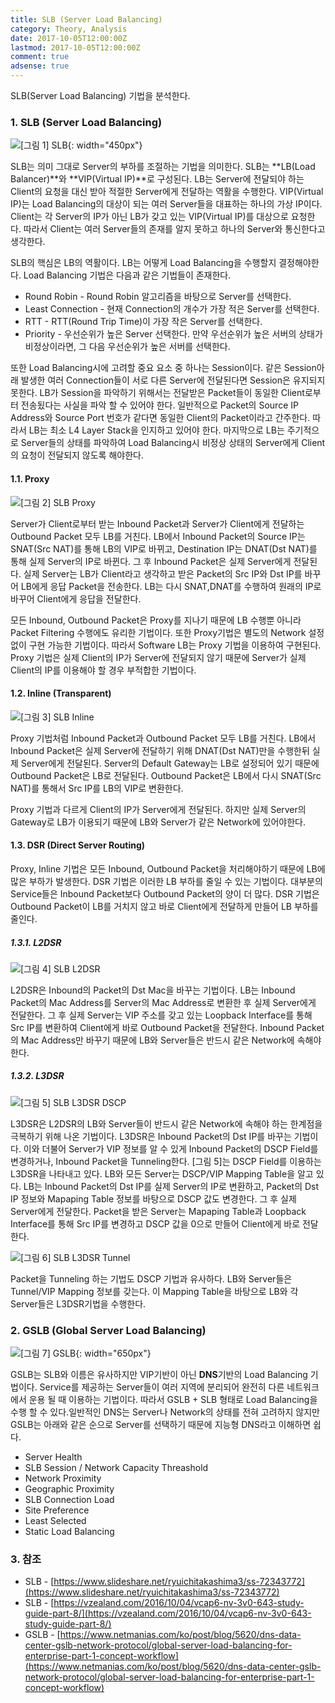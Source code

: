 ```yaml
---
title: SLB (Server Load Balancing)
category: Theory, Analysis
date: 2017-10-05T12:00:00Z
lastmod: 2017-10-05T12:00:00Z
comment: true
adsense: true
---
```


SLB(Server Load Balancing) 기법을 분석한다.

### 1. SLB (Server Load Balancing)

![[그림 1] SLB]({{site.baseurl}}/images/theory_analysis/SLB/SLB.PNG){: width="450px"}

SLB는 의미 그대로 Server의 부하를 조절하는 기법을 의미한다. SLB는 **LB(Load Balancer)**와 **VIP(Virtual IP)**로 구성된다. LB는 Server에 전달되야 하는 Client의 요청을 대신 받아 적절한 Server에게 전달하는 역활을 수행한다. VIP(Virtual IP)는 Load Balancing의 대상이 되는 여러 Server들을 대표하는 하나의 가상 IP이다. Client는 각 Server의 IP가 아닌 LB가 갖고 있는 VIP(Virtual IP)를 대상으로 요청한다. 따라서 Client는 여러 Server들의 존재를 알지 못하고 하나의 Server와 통신한다고 생각한다.

SLB의 핵심은 LB의 역활이다. LB는 어떻게 Load Balancing을 수행할지 결정해야한다. Load Balancing 기법은 다음과 같은 기법들이 존재한다.
* Round Robin - Round Robin 알고리즘을 바탕으로 Server를 선택한다.
* Least Connection - 현재 Connection의 개수가 가장 적은 Server를 선택한다.
* RTT - RTT(Round Trip Time)이 가장 작은 Server를 선택한다.
* Priority - 우선순위가 높은 Server 선택한다. 만약 우선순위가 높은 서버의 상태가 비정상이라면, 그 다음 우선순위가 높은 서버를 선택한다.

또한 Load Balancing시에 고려할 중요 요소 중 하나는 Session이다. 같은 Session아래 발생한 여러 Connection들이 서로 다른 Server에 전달된다면 Session은 유지되지 못한다. LB가 Session을 파악하기 위해서는 전달받은 Packet들이 동일한 Client로부터 전송됬다는 사실을 파악 할 수 있어야 한다. 일반적으로 Packet의 Source IP Address와 Source Port 번호가 같다면 동일한 Client의 Packet이라고 간주한다. 따라서 LB는 최소 L4 Layer Stack을 인지하고 있어야 한다. 마지막으로 LB는 주기적으로 Server들의 상태를 파악하여 Load Balancing시 비정상 상태의 Server에게 Client의 요청이 전달되지 않도록 해야한다.

#### 1.1. Proxy

![[그림 2] SLB Proxy]({{site.baseurl}}/images/theory_analysis/SLB/SLB_Proxy.PNG)

Server가 Client로부터 받는 Inbound Packet과 Server가 Client에게 전달하는 Outbound Packet 모두 LB를 거친다. LB에서 Inbound Packet의 Source IP는 SNAT(Src NAT)를 통해 LB의 VIP로 바뀌고, Destination IP는 DNAT(Dst NAT)를 통해 실제 Server의 IP로 바뀐다. 그 후 Inbound Packet은 실제 Server에게 전달된다. 실제 Server는 LB가 Client라고 생각하고 받은 Packet의 Src IP와 Dst IP를 바꾸어 LB에게 응답 Packet을 전송한다. LB는 다시 SNAT,DNAT를 수행하여 원래의 IP로 바꾸어 Client에게 응답을 전달한다.

모든 Inbound, Outbound Packet은 Proxy를 지나기 때문에 LB 수행뿐 아니라 Packet Filtering 수행에도 유리한 기법이다. 또한 Proxy기법은 별도의 Network 설정없이 구현 가능한 기법이다. 따라서 Software LB는 Proxy 기법을 이용하여 구현된다. Proxy 기법은 실제 Client의 IP가 Server에 전달되지 않기 때문에 Server가 실제 Client의 IP를 이용해야 할 경우 부적합한 기법이다.

#### 1.2. Inline (Transparent)

![[그림 3] SLB Inline]({{site.baseurl}}/images/theory_analysis/SLB/SLB_Inline.PNG)

Proxy 기법처럼 Inbound Packet과 Outbound Packet 모두 LB를 거친다. LB에서 Inbound Packet은 실제 Server에 전달하기 위해 DNAT(Dst NAT)만을 수행한뒤 실제 Server에게 전달된다. Server의 Default Gateway는 LB로 설정되어 있기 때문에 Outbound Packet은 LB로 전달된다. Outbound Packet은 LB에서 다시 SNAT(Src NAT)를 통해서 Src IP를 LB의 VIP로 변환한다.

Proxy 기법과 다르게 Client의 IP가 Server에게 전달된다. 하지만 실제 Server의 Gateway로 LB가 이용되기 때문에 LB와 Server가 같은 Network에 있어야한다.

#### 1.3. DSR (Direct Server Routing)

Proxy, Inline 기법은 모든 Inbound, Outbound Packet을 처리해야하기 때문에 LB에 많은 부하가 발생한다. DSR 기법은 이러한 LB 부하를 줄일 수 있는 기법이다. 대부분의 Service들은 Inbound Packet보다 Outbound Packet의 양이 더 많다. DSR 기법은 Outbound Packet이 LB를 거치지 않고 바로 Client에게 전달하게 만들어 LB 부하를 줄인다.

##### 1.3.1. L2DSR

![[그림 4] SLB L2DSR]({{site.baseurl}}/images/theory_analysis/SLB/SLB_L2DSR.PNG)

L2DSR은 Inbound의 Packet의 Dst Mac을 바꾸는 기법이다. LB는 Inbound Packet의 Mac Address를 Server의 Mac Address로 변환한 후 실제 Server에게 전달한다. 그 후 실제 Server는 VIP 주소를 갖고 있는 Loopback Interface를 통해 Src IP를 변환하여 Client에게 바로 Outbound Packet을 전달한다. Inbound Packet의 Mac Address만 바꾸기 때문에 LB와 Server들은 반드시 같은 Network에 속해야 한다.

##### 1.3.2. L3DSR

![[그림 5] SLB L3DSR DSCP]({{site.baseurl}}/images/theory_analysis/SLB/SLB_L3DSR_DSCP.PNG)

L3DSR은 L2DSR의 LB와 Server들이 반드시 같은 Network에 속해야 하는 한계점을 극복하기 위해 나온 기법이다. L3DSR은 Inbound Packet의 Dst IP를 바꾸는 기법이다. 이와 더불어 Server가 VIP 정보를 알 수 있게 Inbound Packet의 DSCP Field를 변경하거나, Inbound Packet을 Tunneling한다. [그림 5]는 DSCP Field를 이용하는 L3DSR을 나타내고 있다. LB와 모든 Server는 DSCP/VIP Mapping Table을 알고 있다. LB는 Inbound Packet의 Dst IP를 실제 Server의 IP로 변환하고, Packet의 Dst IP 정보와 Mapaping Table 정보를 바탕으로 DSCP 값도 변경한다. 그 후 실제 Server에게 전달한다. Packet을 받은 Server는 Mapaping Table과 Loopback Interface를 통해 Src IP를 변경하고 DSCP 값을 0으로 만들어 Client에게 바로 전달한다.

![[그림 6] SLB L3DSR Tunnel]({{site.baseurl}}/images/theory_analysis/SLB/SLB_L3DSR_Tunnel.PNG)

Packet을 Tunneling 하는 기법도 DSCP 기법과 유사하다. LB와 Server들은 Tunnel/VIP Mapping 정보를 갖는다. 이 Mapping Table을 바탕으로 LB와 각 Server들은 L3DSR기법을 수행한다.

### 2. GSLB (Global Server Load Balancing)

![[그림 7] GSLB]({{site.baseurl}}/images/theory_analysis/SLB/GSLB.PNG){: width="650px"}

GSLB는 SLB와 이름은 유사하지만 VIP기반이 아닌 **DNS**기반의 Load Balancing 기법이다. Service를 제공하는 Server들이 여러 지역에 분리되어 완전히 다른 네트워크에서 운용 될 때 이용하는 기법이다. 따라서 GSLB + SLB 형태로 Load Balancing을 수행 할 수 있다.일반적인 DNS는 Server나 Network의 상태를 전혀 고려하지 않지만 GSLB는 아래와 같은 순으로 Server를 선택하기 때문에 지능형 DNS라고 이해하면 쉽다.

* Server Health
* SLB Session / Network Capacity Threashold
* Network Proximity
* Geographic Proximity
* SLB Connection Load
* Site Preference
* Least Selected
* Static Load Balancing

### 3. 참조

* SLB - [https://www.slideshare.net/ryuichitakashima3/ss-72343772](https://www.slideshare.net/ryuichitakashima3/ss-72343772)
* SLB - [https://vzealand.com/2016/10/04/vcap6-nv-3v0-643-study-guide-part-8/](https://vzealand.com/2016/10/04/vcap6-nv-3v0-643-study-guide-part-8/)
* GSLB - [https://www.netmanias.com/ko/post/blog/5620/dns-data-center-gslb-network-protocol/global-server-load-balancing-for-enterprise-part-1-concept-workflow](https://www.netmanias.com/ko/post/blog/5620/dns-data-center-gslb-network-protocol/global-server-load-balancing-for-enterprise-part-1-concept-workflow)

